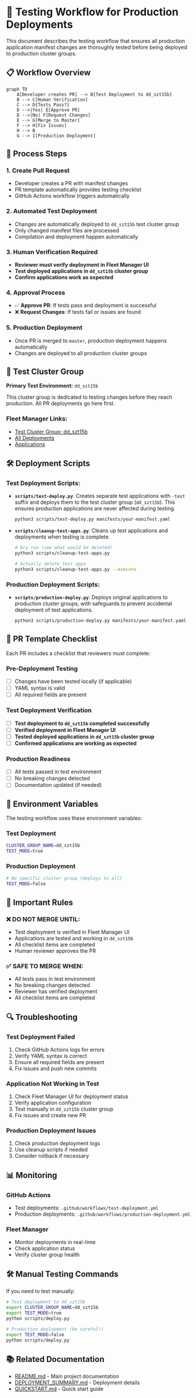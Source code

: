 # 🧪 Testing Workflow for Production Deployments

This document describes the testing workflow that ensures all production application manifest changes are thoroughly tested before being deployed to production cluster groups.

## 📋 Workflow Overview

```mermaid
graph TD
    A[Developer creates PR] --> B[Test Deployment to dd_szt15b]
    B --> C[Human Verification]
    C --> D{Tests Pass?}
    D -->|Yes| E[Approve PR]
    D -->|No| F[Request Changes]
    E --> G[Merge to Master]
    F --> H[Fix Issues]
    H --> B
    G --> I[Production Deployment]
```

## 🔄 Process Steps

### 1. **Create Pull Request**
- Developer creates a PR with manifest changes
- PR template automatically provides testing checklist
- GitHub Actions workflow triggers automatically

### 2. **Automated Test Deployment**
- Changes are automatically deployed to `dd_szt15b` test cluster group
- Only changed manifest files are processed
- Compilation and deployment happen automatically

### 3. **Human Verification Required**
- **Reviewer must verify deployment in Fleet Manager UI**
- **Test deployed applications in `dd_szt15b` cluster group**
- **Confirm applications work as expected**

### 4. **Approval Process**
- ✅ **Approve PR**: If tests pass and deployment is successful
- ❌ **Request Changes**: If tests fail or issues are found

### 5. **Production Deployment**
- Once PR is merged to `master`, production deployment happens automatically
- Changes are deployed to all production cluster groups

## 🎯 Test Cluster Group

**Primary Test Environment:** `dd_szt15b`

This cluster group is dedicated to testing changes before they reach production. All PR deployments go here first.

### Fleet Manager Links:
- [Test Cluster Group: dd_szt15b](https://fleet.scalecomputing.com/cluster-groups?org=63b8337ec6939fdfb0f716af)
- [All Deployments](https://fleet.scalecomputing.com/deployments?org=63b8337ec6939fdfb0f716af)
- [Applications](https://fleet.scalecomputing.com/deployment-applications?org=63b8337ec6939fdfb0f716af)

## 🛠️ Deployment Scripts

### Test Deployment Scripts:
-   **`scripts/test-deploy.py`**: Creates separate test applications with `-test` suffix and deploys them to the test cluster group (`dd_szt15b`). This ensures production applications are never affected during testing.
    ```bash
    python3 scripts/test-deploy.py manifests/your-manifest.yaml
    ```

-   **`scripts/cleanup-test-apps.py`**: Cleans up test applications and deployments when testing is complete.
    ```bash
    # Dry run (see what would be deleted)
    python3 scripts/cleanup-test-apps.py
    
    # Actually delete test apps
    python3 scripts/cleanup-test-apps.py --execute
    ```

### Production Deployment Scripts:
-   **`scripts/production-deploy.py`**: Deploys original applications to production cluster groups, with safeguards to prevent accidental deployment of test applications.
    ```bash
    python3 scripts/production-deploy.py manifests/your-manifest.yaml
    ```

## 📝 PR Template Checklist

Each PR includes a checklist that reviewers must complete:

### Pre-Deployment Testing
- [ ] Changes have been tested locally (if applicable)
- [ ] YAML syntax is valid
- [ ] All required fields are present

### Test Deployment Verification
- [ ] **Test deployment to `dd_szt15b` completed successfully**
- [ ] **Verified deployment in Fleet Manager UI**
- [ ] **Tested deployed applications in `dd_szt15b` cluster group**
- [ ] **Confirmed applications are working as expected**

### Production Readiness
- [ ] All tests passed in test environment
- [ ] No breaking changes detected
- [ ] Documentation updated (if needed)

## 🔧 Environment Variables

The testing workflow uses these environment variables:

### Test Deployment
```bash
CLUSTER_GROUP_NAME=dd_szt15b
TEST_MODE=true
```

### Production Deployment
```bash
# No specific cluster group (deploys to all)
TEST_MODE=false
```

## 🚨 Important Rules

### ❌ **DO NOT MERGE UNTIL:**
- Test deployment is verified in Fleet Manager UI
- Applications are tested and working in `dd_szt15b`
- All checklist items are completed
- Human reviewer approves the PR

### ✅ **SAFE TO MERGE WHEN:**
- All tests pass in test environment
- No breaking changes detected
- Reviewer has verified deployment
- All checklist items are completed

## 🔍 Troubleshooting

### Test Deployment Failed
1. Check GitHub Actions logs for errors
2. Verify YAML syntax is correct
3. Ensure all required fields are present
4. Fix issues and push new commits

### Application Not Working in Test
1. Check Fleet Manager UI for deployment status
2. Verify application configuration
3. Test manually in `dd_szt15b` cluster group
4. Fix issues and create new PR

### Production Deployment Issues
1. Check production deployment logs
2. Use cleanup scripts if needed
3. Consider rollback if necessary

## 📊 Monitoring

### GitHub Actions
- Test deployments: `.github/workflows/test-deployment.yml`
- Production deployments: `.github/workflows/production-deployment.yml`

### Fleet Manager
- Monitor deployments in real-time
- Check application status
- Verify cluster group health

## 🛠️ Manual Testing Commands

If you need to test manually:

```bash
# Test deployment to dd_szt15b
export CLUSTER_GROUP_NAME=dd_szt15b
export TEST_MODE=true
python scripts/deploy.py

# Production deployment (be careful!)
export TEST_MODE=false
python scripts/deploy.py
```

## 📚 Related Documentation

- [README.md](README.md) - Main project documentation
- [DEPLOYMENT_SUMMARY.md](DEPLOYMENT_SUMMARY.md) - Deployment details
- [QUICKSTART.md](QUICKSTART.md) - Quick start guide
